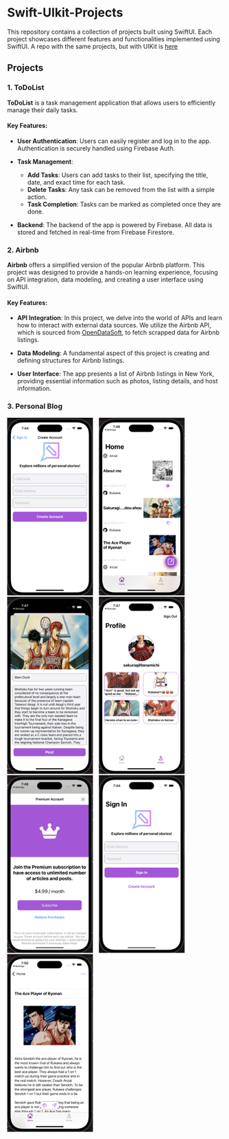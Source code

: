 # Swift-UIkit-Projects

This repository contains a collection of projects built using SwiftUI. Each project showcases different features and functionalities implemented using SwiftUI. A repo with the same projects, but with UIKit is [here](https://github.com/hyonbokan/Swift-UIkit-Projects)

## Projects

### 1. ToDoList

**ToDoList** is a task management application that allows users to efficiently manage their daily tasks. 

#### Key Features:

- **User Authentication**: Users can easily register and log in to the app. Authentication is securely handled using Firebase Auth.
  
- **Task Management**: 
  - **Add Tasks**: Users can add tasks to their list, specifying the title, date, and exact time for each task.
  - **Delete Tasks**: Any task can be removed from the list with a simple action.
  - **Task Completion**: Tasks can be marked as completed once they are done.
  
- **Backend**: The backend of the app is powered by Firebase. All data is stored and fetched in real-time from Firebase Firestore.

### 2. Airbnb

**Airbnb** offers a simplified version of the popular Airbnb platform. This project was designed to provide a hands-on learning experience, focusing on API integration, data modeling, and creating a user interface using SwiftUI.

#### Key Features:

- **API Integration**: In this project, we delve into the world of APIs and learn how to interact with external data sources. We utilize the Airbnb API, which is sourced from [OpenDataSoft](https://public.opendatasoft.com/explore/dataset/airbnb-listings/table/?disjunctive.host_verifications&disjunctive.amenities&disjunctive.features), to fetch scrapped data for Airbnb listings.

- **Data Modeling**: A fundamental aspect of this project is creating and defining structures for Airbnb listings.

- **User Interface**: The app presents a list of Airbnb listings in New York, providing essential information such as photos, listing details, and host information.

### 3. Personal Blog

<p float="left">
  <img src="Project_img/PresonalBlog/1.png" width="200" style="margin-right: 10px;" />
  <img src="Project_img/PresonalBlog/2.png" width="200" style="margin-right: 10px;" />
  <img src="Project_img/PresonalBlog/3.png" width="200" style="margin-right: 10px;" /> 
  <img src="Project_img/PresonalBlog/4.png"width="200" style="margin-right: 10px;" />
  <img src="Project_img/PresonalBlog/5.png" width="200" style="margin-right: 10px;" />
  <img src="Project_img/PresonalBlog/6.png" width="200" style="margin-right: 10px;" />
  <img src="Project_img/PresonalBlog/7.png" width="200" style="margin-right: 10px;" />
</p>